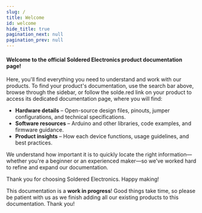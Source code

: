 ```yaml
---
slug: /
title: Welcome
id: welcome
hide_title: true
pagination_next: null
pagination_prev: null
---
```


<CenteredImage src="/img/soldered_docs_social_card.jpg" alt="Soldered Docs Social Card" />

#### Welcome to the official **Soldered Electronics product documentation page**! 

Here, you'll find everything you need to understand and work with our products.     To find your product's documentation, use the search bar above, browse through the sidebar, or follow the solde.red link on your product to access its dedicated documentation page, where you will find:

- **Hardware details** – Open-source design files, pinouts, jumper configurations, and technical specifications.
- **Software resources** – Arduino and other libraries, code examples, and firmware guidance.
- **Product insights** – How each device functions, usage guidelines, and best practices.

We understand how important it is to quickly locate the right information—whether you're a beginner or an experienced maker—so we’ve worked hard to refine and expand our documentation.

Thank you for choosing Soldered Electronics. Happy making!

<WarningBox>This documentation is a **work in progress**! Good things take time, so please be patient with us as we finish adding all our existing products to this documentation. Thank you!</WarningBox>